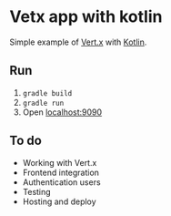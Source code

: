# Vetx app with kotlin

Simple example of [Vert.x](https://vertx.io/) with [Kotlin](https://kotlinlang.org/).

## Run

1. ``gradle build``
2. ``gradle run``
3. Open [localhost:9090](http://localhost:9090/)

## To do

- Working with Vert.x
- Frontend integration
- Authentication users
- Testing
- Hosting and deploy